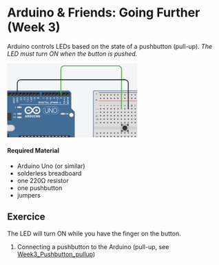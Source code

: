 # Arduino & Friends: Going Further (Week 3)

Arduino controls LEDs based on the state of a pushbutton (pull-up). _The LED must turn ON when the button is pushed._

<img src="circuit.png"  alt="Circuit assembly used on this PL class" width="60%" height="auto">

#### Required Material
- Arduino Uno (or similar)
- solderless breadboard
- one 220Ω resistor
- one pushbutton
- jumpers

## Exercice
The LED will turn ON while you have the finger on the button. 

1. Connecting a pushbutton to the Arduino (pull-up, see [Week3_Pushbutton_pullup](https://github.com/tjcruz-dei/TI-MDM-2023_24/tree/main/PL3-Pushbutton-2/Week3_Pushbutton_pullup))
